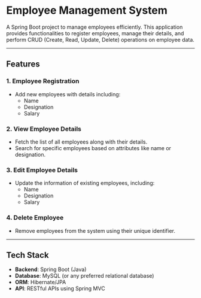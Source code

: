 # Employee Management System  

A Spring Boot project to manage employees efficiently. This application provides functionalities to register employees, manage their details, and perform CRUD (Create, Read, Update, Delete) operations on employee data.  

---

## Features  

### 1. **Employee Registration**  
- Add new employees with details including:  
  - Name  
  - Designation  
  - Salary  

### 2. **View Employee Details**  
- Fetch the list of all employees along with their details.  
- Search for specific employees based on attributes like name or designation.  

### 3. **Edit Employee Details**  
- Update the information of existing employees, including:  
  - Name  
  - Designation  
  - Salary  

### 4. **Delete Employee**  
- Remove employees from the system using their unique identifier.  

---

## Tech Stack  

- **Backend**: Spring Boot (Java)  
- **Database**: MySQL (or any preferred relational database)  
- **ORM**: Hibernate/JPA  
- **API**: RESTful APIs using Spring MVC
